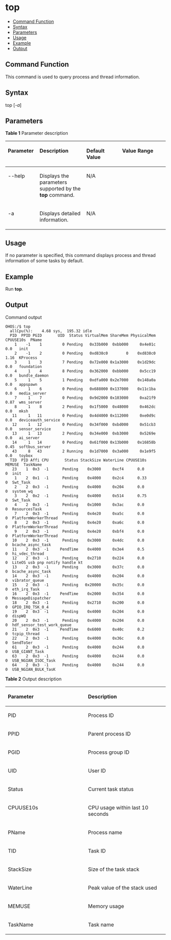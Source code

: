 # top<a name="EN-US_TOPIC_0000001174913162"></a>

-   [Command Function](#section20643141481314)
-   [Syntax](#section1075441721316)
-   [Parameters](#section1472810220135)
-   [Usage](#section186772414131)
-   [Example](#section4764192791314)
-   [Output](#section5791253155517)

## Command Function<a name="section20643141481314"></a>

This command is used to query process and thread information.

## Syntax<a name="section1075441721316"></a>

top \[_-a_\]

## Parameters<a name="section1472810220135"></a>

**Table  1**  Parameter description

<a name="table966mcpsimp"></a>
<table><thead align="left"><tr id="row973mcpsimp"><th class="cellrowborder" valign="top" width="19.801980198019802%" id="mcps1.2.5.1.1"><p id="p975mcpsimp"><a name="p975mcpsimp"></a><a name="p975mcpsimp"></a>Parameter</p>
</th>
<th class="cellrowborder" valign="top" width="29.222922292229224%" id="mcps1.2.5.1.2"><p id="p977mcpsimp"><a name="p977mcpsimp"></a><a name="p977mcpsimp"></a>Description</p>
</th>
<th class="cellrowborder" valign="top" width="22.26222622262226%" id="mcps1.2.5.1.3"><p id="p979mcpsimp"><a name="p979mcpsimp"></a><a name="p979mcpsimp"></a>Default Value</p>
</th>
<th class="cellrowborder" valign="top" width="28.712871287128717%" id="mcps1.2.5.1.4"><p id="p981mcpsimp"><a name="p981mcpsimp"></a><a name="p981mcpsimp"></a>Value Range</p>
</th>
</tr>
</thead>
<tbody><tr id="row1643213388538"><td class="cellrowborder" valign="top" width="19.801980198019802%" headers="mcps1.2.5.1.1 "><p id="p11426113820531"><a name="p11426113820531"></a><a name="p11426113820531"></a>--help</p>
</td>
<td class="cellrowborder" valign="top" width="29.222922292229224%" headers="mcps1.2.5.1.2 "><p id="p942673885313"><a name="p942673885313"></a><a name="p942673885313"></a>Displays the parameters supported by the <strong id="b2435956125215"><a name="b2435956125215"></a><a name="b2435956125215"></a>top</strong> command.</p>
</td>
<td class="cellrowborder" valign="top" width="22.26222622262226%" headers="mcps1.2.5.1.3 "><p id="p9426538195319"><a name="p9426538195319"></a><a name="p9426538195319"></a>N/A</p>
</td>
<td class="cellrowborder" valign="top" width="28.712871287128717%" headers="mcps1.2.5.1.4 ">&nbsp;&nbsp;</td>
</tr>
<tr id="row1943253865311"><td class="cellrowborder" valign="top" width="19.801980198019802%" headers="mcps1.2.5.1.1 "><p id="p1542613812537"><a name="p1542613812537"></a><a name="p1542613812537"></a>-a</p>
</td>
<td class="cellrowborder" valign="top" width="29.222922292229224%" headers="mcps1.2.5.1.2 "><p id="p1842663895320"><a name="p1842663895320"></a><a name="p1842663895320"></a>Displays detailed information.</p>
</td>
<td class="cellrowborder" valign="top" width="22.26222622262226%" headers="mcps1.2.5.1.3 "><p id="p13426123815313"><a name="p13426123815313"></a><a name="p13426123815313"></a>N/A</p>
</td>
<td class="cellrowborder" valign="top" width="28.712871287128717%" headers="mcps1.2.5.1.4 ">&nbsp;&nbsp;</td>
</tr>
</tbody>
</table>

## Usage<a name="section186772414131"></a>

If no parameter is specified, this command displays process and thread information of some tasks by default.

## Example<a name="section4764192791314"></a>

Run  **top**.

## Output<a name="section5791253155517"></a>

Command output

```
OHOS:/$ top
  allCpu(%):    4.68 sys,  195.32 idle
  PID  PPID PGID       UID  Status VirtualMem ShareMem PhysicalMem CPUUSE10s  PName
    1    -1    1         0 Pending   0x33b000  0xbb000     0x4e01c      0.0   init
    2    -1    2         0 Pending   0xd838c0        0    0xd838c0      1.16  KProcess
    3     1    3         7 Pending   0x72e000 0x1a3000    0x1d29dc      0.0   foundation
    4     1    4         8 Pending   0x362000  0xbb000     0x5cc19      0.0   bundle_daemon
    5     1    5         1 Pending   0xdfa000 0x2e7000    0x148a0a      0.0   appspawn
    6     1    6         0 Pending   0x688000 0x137000    0x11c1ba      0.0   media_server
    7     1    7         0 Pending   0x9d2000 0x103000     0xa21f9      0.87  wms_server
    8     1    8         2 Pending   0x1f5000  0x48000     0x462dc      0.0   mksh
   11     1   11         0 Pending   0x4d4000 0x112000     0xe0d9c      0.0   deviceauth_service
   12     1   12         0 Pending   0x34f000  0xbd000     0x51cb3      0.0   sensor_service
   13     1   13         2 Pending   0x34e000  0xb3000     0x5269e      0.0   ai_server
   14     1   14         0 Pending   0x61f000 0x13b000    0x16858b      0.45  softbus_server
   43     8   43         2 Running   0x1d7000  0x3a000     0x1e9f5      0.0   toybox
  TID  PID Affi CPU       Status StackSize WaterLine CPUUSE10s    MEMUSE  TaskName
   23    1  0x3  -1      Pending    0x3000     0xcf4      0.0           0  init
    1    2  0x1  -1      Pending    0x4000     0x2c4      0.33          0  Swt_Task
    2    2  0x3  -1      Pending    0x4000     0x204      0.0           0  system_wq
    3    2  0x2  -1      Pending    0x4000     0x514      0.75          0  Swt_Task
    4    2  0x3  -1      Pending    0x1000     0x3ac      0.0           0  ResourcesTask
    7    2  0x3  -1      Pending    0x4e20     0xa5c      0.0           0  PlatformWorkerThread
    8    2  0x3  -1      Pending    0x4e20     0xa6c      0.0           0  PlatformWorkerThread
    9    2  0x3  -1      Pending    0x4e20     0xbf4      0.0           0  PlatformWorkerThread
   10    2  0x3  -1      Pending    0x3000     0x4dc      0.0           0  bcache_async_task
   11    2  0x3  -1     PendTime    0x4000     0x3e4      0.5           0  hi_vdec_thread
   12    2  0x3  -1      Pending    0x2710     0x224      0.0           0  LiteOS usb pnp notify handle kt
   13    2  0x3  -1      Pending    0x3000     0x37c      0.0           0  bcache_async_task
   14    2  0x3  -1      Pending    0x4000     0x204      0.0           0  vibrator_queue
   15    2  0x3  -1      Pending   0x20000     0x35c      0.0           0  eth_irq_Task
   16    2  0x3  -1     PendTime    0x2000     0x354      0.0           0  MessageDispatcher
   18    2  0x3  -1      Pending    0x2710     0x200      0.0           0  GPIO_IRQ_TSK_0_4
   19    2  0x3  -1      Pending    0x4000     0x204      0.0           0  dispWQ
   20    2  0x3  -1      Pending    0x4000     0x204      0.0           0  hdf_sensor_test_work_queue
   21    2  0x3  -1     PendTime    0x6000     0x40c      0.2           0  tcpip_thread
   22    2  0x3  -1      Pending    0x4000     0x36c      0.0           0  SendToSer
   61    2  0x3  -1      Pending    0x4000     0x244      0.0           0  USB_GIANT_Task
   63    2  0x3  -1      Pending    0x4000     0x244      0.0           0  USB_NGIAN_ISOC_Task
   64    2  0x3  -1      Pending    0x4000     0x244      0.0           0  USB_NGIAN_BULK_TasK
```

**Table  2**  Output description

<a name="table1522165195511"></a>
<table><thead align="left"><tr id="row1952285165514"><th class="cellrowborder" valign="top" width="50%" id="mcps1.2.3.1.1"><p id="p25224518556"><a name="p25224518556"></a><a name="p25224518556"></a>Parameter</p>
</th>
<th class="cellrowborder" valign="top" width="50%" id="mcps1.2.3.1.2"><p id="p16522852554"><a name="p16522852554"></a><a name="p16522852554"></a>Description</p>
</th>
</tr>
</thead>
<tbody><tr id="row207354303550"><td class="cellrowborder" valign="top" width="50%" headers="mcps1.2.3.1.1 "><p id="p107238309551"><a name="p107238309551"></a><a name="p107238309551"></a>PID</p>
</td>
<td class="cellrowborder" valign="top" width="50%" headers="mcps1.2.3.1.2 "><p id="p372373015515"><a name="p372373015515"></a><a name="p372373015515"></a>Process ID</p>
</td>
</tr>
<tr id="row1373513035514"><td class="cellrowborder" valign="top" width="50%" headers="mcps1.2.3.1.1 "><p id="p972343012551"><a name="p972343012551"></a><a name="p972343012551"></a>PPID</p>
</td>
<td class="cellrowborder" valign="top" width="50%" headers="mcps1.2.3.1.2 "><p id="p19723153055519"><a name="p19723153055519"></a><a name="p19723153055519"></a>Parent process ID</p>
</td>
</tr>
<tr id="row16735133035518"><td class="cellrowborder" valign="top" width="50%" headers="mcps1.2.3.1.1 "><p id="p14723153065514"><a name="p14723153065514"></a><a name="p14723153065514"></a>PGID</p>
</td>
<td class="cellrowborder" valign="top" width="50%" headers="mcps1.2.3.1.2 "><p id="p117231630165519"><a name="p117231630165519"></a><a name="p117231630165519"></a>Process group ID</p>
</td>
</tr>
<tr id="row157354306558"><td class="cellrowborder" valign="top" width="50%" headers="mcps1.2.3.1.1 "><p id="p3723430195510"><a name="p3723430195510"></a><a name="p3723430195510"></a>UID</p>
</td>
<td class="cellrowborder" valign="top" width="50%" headers="mcps1.2.3.1.2 "><p id="p1372373016559"><a name="p1372373016559"></a><a name="p1372373016559"></a>User ID</p>
</td>
</tr>
<tr id="row573515301555"><td class="cellrowborder" valign="top" width="50%" headers="mcps1.2.3.1.1 "><p id="p1472318308552"><a name="p1472318308552"></a><a name="p1472318308552"></a>Status</p>
</td>
<td class="cellrowborder" valign="top" width="50%" headers="mcps1.2.3.1.2 "><p id="p57231430165518"><a name="p57231430165518"></a><a name="p57231430165518"></a>Current task status</p>
</td>
</tr>
<tr id="row15735730135515"><td class="cellrowborder" valign="top" width="50%" headers="mcps1.2.3.1.1 "><p id="p472363045510"><a name="p472363045510"></a><a name="p472363045510"></a>CPUUSE10s</p>
</td>
<td class="cellrowborder" valign="top" width="50%" headers="mcps1.2.3.1.2 "><p id="p1172323019556"><a name="p1172323019556"></a><a name="p1172323019556"></a>CPU usage within last 10 seconds</p>
</td>
</tr>
<tr id="row16735163025519"><td class="cellrowborder" valign="top" width="50%" headers="mcps1.2.3.1.1 "><p id="p10723183035516"><a name="p10723183035516"></a><a name="p10723183035516"></a>PName</p>
</td>
<td class="cellrowborder" valign="top" width="50%" headers="mcps1.2.3.1.2 "><p id="p1472310309557"><a name="p1472310309557"></a><a name="p1472310309557"></a>Process name</p>
</td>
</tr>
<tr id="row973593017554"><td class="cellrowborder" valign="top" width="50%" headers="mcps1.2.3.1.1 "><p id="p13724123075515"><a name="p13724123075515"></a><a name="p13724123075515"></a>TID</p>
</td>
<td class="cellrowborder" valign="top" width="50%" headers="mcps1.2.3.1.2 "><p id="p12724630135510"><a name="p12724630135510"></a><a name="p12724630135510"></a>Task ID</p>
</td>
</tr>
<tr id="row157341730135512"><td class="cellrowborder" valign="top" width="50%" headers="mcps1.2.3.1.1 "><p id="p87241930135520"><a name="p87241930135520"></a><a name="p87241930135520"></a>StackSize</p>
</td>
<td class="cellrowborder" valign="top" width="50%" headers="mcps1.2.3.1.2 "><p id="p8724930135519"><a name="p8724930135519"></a><a name="p8724930135519"></a>Size of the task stack</p>
</td>
</tr>
<tr id="row187341330145517"><td class="cellrowborder" valign="top" width="50%" headers="mcps1.2.3.1.1 "><p id="p1172483055520"><a name="p1172483055520"></a><a name="p1172483055520"></a>WaterLine</p>
</td>
<td class="cellrowborder" valign="top" width="50%" headers="mcps1.2.3.1.2 "><p id="p10724103013559"><a name="p10724103013559"></a><a name="p10724103013559"></a>Peak value of the stack used</p>
</td>
</tr>
<tr id="row473473025513"><td class="cellrowborder" valign="top" width="50%" headers="mcps1.2.3.1.1 "><p id="p87240306554"><a name="p87240306554"></a><a name="p87240306554"></a>MEMUSE</p>
</td>
<td class="cellrowborder" valign="top" width="50%" headers="mcps1.2.3.1.2 "><p id="p10724123005519"><a name="p10724123005519"></a><a name="p10724123005519"></a>Memory usage</p>
</td>
</tr>
<tr id="row18734143035519"><td class="cellrowborder" valign="top" width="50%" headers="mcps1.2.3.1.1 "><p id="p7724163011559"><a name="p7724163011559"></a><a name="p7724163011559"></a>TaskName</p>
</td>
<td class="cellrowborder" valign="top" width="50%" headers="mcps1.2.3.1.2 "><p id="p872414301552"><a name="p872414301552"></a><a name="p872414301552"></a>Task name</p>
</td>
</tr>
</tbody>
</table>

